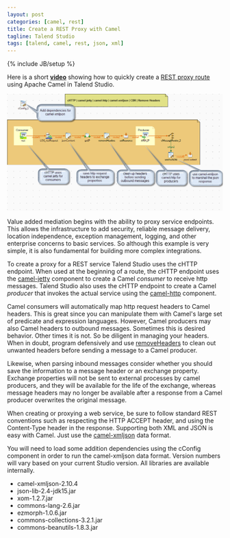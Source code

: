 ```yaml
---
layout: post
categories: [camel, rest]
title: Create a REST Proxy with Camel
tagline: Talend Studio
tags: [talend, camel, rest, json, xml]
---
```

{% include JB/setup %}

Here is a short **[video]** showing how to quickly create a [REST proxy route] using Apache Camel in Talend Studio.

![REST proxy](/talend/camel/rest/camel-rest-proxy.png)

Value added mediation begins with the ability to proxy service endpoints.  This allows the infrastructure to add security, reliable message delivery, location independence, exception management, logging, and other enterprise concerns to basic services.  So although this example is very simple, it is also fundamental for building more complex integrations.

To create a proxy for a REST service Talend Studio uses the cHTTP endpoint.  When used at the beginning of a route, the cHTTP endpoint uses the [camel-jetty] component to create a Camel _consumer_ to receive http messages.  Talend Studio also uses the cHTTP endpoint to create a Camel _producer_ that invokes the actual service using the [camel-http] component.

Camel consumers will automatically map http request headers to Camel headers.  This is great since you can manipulate them with Camel's large set of predicate and expression languages.  However, Camel producers may also Camel headers to outbound messages.  Sometimes this is desired behavior.  Other times it is not.  So be diligent in managing your headers.  When in doubt, program defensively and use [removeHeaders] to clean out unwanted headers before sending a message to a Camel producer.

Likewise, when parsing inbound messages consider whether you should save the information to a message header or an exchange property.  Exchange properties will not be sent to external processes by camel producers, and they will be available for the life of the exchange, whereas message headers may no longer be available after a response from a Camel producer overwrites the original message.

When creating or proxying a web service, be sure to follow standard REST conventions such as respecting the HTTP ACCEPT header, and using the Content-Type header in the response.  Supporting both XML and JSON is easy with Camel.  Just use the [camel-xmljson] data format.

You will need to load some addition dependencies using the cConfig component in order to run the camel-xmljson data format.  Version numbers will vary based on your current Studio version.  All libraries are available internally.  
* camel-xmljson-2.10.4
* json-lib-2.4-jdk15.jar
* xom-1.2.7.jar
* commons-lang-2.6.jar
* ezmorph-1.0.6.jar
* commons-collections-3.2.1.jar
* commons-beanutils-1.8.3.jar

[video]: http://www.youtube.com/watch?v=UE7zoPLinOI
[REST proxy route]: /talend/camel/rest/r02_arin_rest_proxy.zip
[camel-jetty]: http://camel.apache.org/jetty.html
[camel-http]: http://camel.apache.org/http.html
[removeHeaders]: http://camel.apache.org/how-to-avoid-sending-some-or-all-message-headers.html
[camel-xmljson]: http://camel.apache.org/xmljson.html
